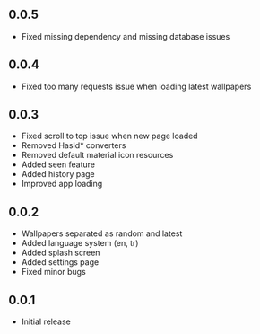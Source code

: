 ## 0.0.5
- Fixed missing dependency and missing database issues

## 0.0.4
- Fixed too many requests issue when loading latest wallpapers

## 0.0.3
- Fixed scroll to top issue when new page loaded
- Removed HasId* converters
- Removed default material icon resources
- Added seen feature
- Added history page
- Improved app loading

## 0.0.2

- Wallpapers separated as random and latest
- Added language system (en, tr)
- Added splash screen
- Added settings page
- Fixed minor bugs

## 0.0.1

- Initial release